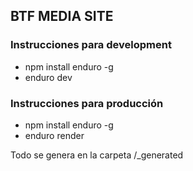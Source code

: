 ## BTF MEDIA SITE

### Instrucciones para development

- npm install enduro -g
- enduro dev

### Instrucciones para producción

- npm install enduro -g
- enduro render

Todo se genera en la carpeta /_generated
